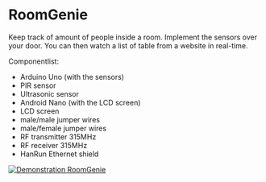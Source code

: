 RoomGenie
==========

Keep track of amount of people inside a room. Implement the sensors over your door. 
You can then watch a list of table from a website in real-time.

Componentlist:
- Arduino Uno (with the sensors)
- PIR sensor
- Ultrasonic sensor
- Android Nano (with the LCD screen)
- LCD screen
- male/male jumper wires
- male/female jumper wires
- RF transmitter 315MHz
- RF receiver 315MHz
- HanRun Ethernet shield

[![Demonstration RoomGenie](http://img.youtube.com/vi/dFQNj9-iaFo/0.jpg)](http://www.youtube.com/watch?v=dFQNj9-iaFo)
